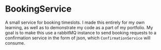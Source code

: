 # BookingService
A small service for booking timeslots. I made this entirely for my own learning, as well as to demonstrate my code as a part 
of my portfolio.
My goal is to make this use a rabbitMQ instance to send booking requests to a confirmation service in the form of json,
which `ConfirmationService` will consume.
